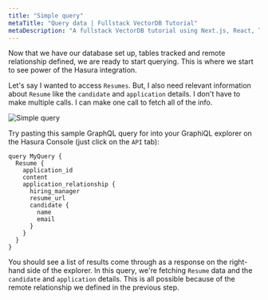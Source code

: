 ```yaml
---
title: "Simple query"
metaTitle: "Query data | Fullstack VectorDB Tutorial"
metaDescription: "A fullstack VectorDB tutorial using Next.js, React, TypeScript, and Hasura"
---
```


Now that we have our database set up, tables tracked and remote relationship defined, we are ready to start querying.
This is where we start to see power of the Hasura integration.

Let's say I wanted to access `Resumes`. But, I also need relevant information about `Resume` like the `candidate` and
`application` details. I don't have to make multiple calls. I can make one call to fetch all of the info.

![Simple query](https://graphql-engine-cdn.hasura.io/learn-hasura/assets/graphql-vectordb/simple_query_image.png)

Try pasting this sample GraphQL query for into your GraphiQL explorer on the Hasura Console (just click on the `API`
tab):

```
query MyQuery {
  Resume {
    application_id
    content
    application_relationship {
      hiring_manager
      resume_url
      candidate {
        name
        email
      }
    }
  }
}
```

You should see a list of results come through as a response on the right-hand side of the explorer. In this query, we're
fetching `Resume` data and the `candidate` and `application` details. This is all possible because of the remote
relationship we defined in the previous step.

